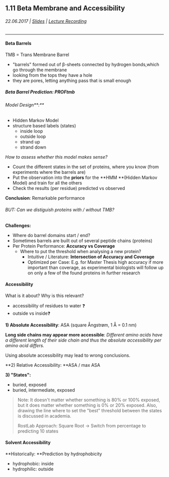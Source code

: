## 1.11 Beta Membrane and Accessibility

###### 22.06.2017 \| [Slides](https://www.rostlab.org/sites/default/files/fileadmin/teaching/SoSe17/PP1CS/cb1e_20170620_tmb_acc.pdf) \| [Lecture Recording](https://www.youtube.com/watch?v=88jQ5H3orzc&index=10&list=PLg46T0OlBIJ9abbsmUL-ux24DCpoUlC1J)

---

#### Beta Barrels

TMB = Trans Membrane Barrel

* "barrels" formed out of β-sheets connected by hydrogen bonds,which go through the membrane
* looking from the tops they have a hole
* they are pores, letting anything pass that is small enough

##### Beta Barrel Prediction: PROFtmb

###### Model Design**:**

* Hidden Markov Model
* structure based labels \(states\)
  * inside loop
  * outside loop
  * strand up
  * strand down

_How to assess whether this model makes sense?_

* Count the different states in the set of proteins, where you know \(from experiments where the barrels are\)
* Put the observation into the **priors** for the **HMM **\(Hidden Markov Model\) and train for all the others
* Check the results \(per residue\) predicted vs observed

**Conclusion**: Remarkable performance

###### BUT: Can we distiguish proteins with / without TMB?

**Challenges:**

* Where do barrel domains start / end?
* Sometimes barrels are built out of several peptide chains \(proteins\)
* Per Protein Performance: **Accuracy vs Coverage**
  * Where to put the threshold when analysing a new protein?
    * Intuitive / Literature: **Intersection of Accuracy and Coverage**
    * Optimized per Case: E.g. for Master Thesis high accuracy if more important than coverage, as experimental biologists will follow up on only a few of the found proteins in further research

#### 

#### Accessibility

What is it about? Why is this relevant?

* accessibility of residues to water ❓
* outside vs inside❓

**1\) Absolute Accessibility**: ASA \(square Ångstrøm, 1 Å = 0.1 nm\)

**Long side chains may appear more accessible**: _Different amino acids have a different length of their side chain and thus the absolute accessibility per amino acid differs._

Using absolute accessibility may lead to wrong conclusions.

**2\) Relative Accessibility: **ASA / max ASA

**3\) "States":**

* buried, exposed
* buried, intermediate, exposed

> Note: It doesn't matter whether something is 80% or 100% exposed, but it does matter whether something is 0% or 20% exposed. Also, drawing the line where to set the "best" threshold between the states is discussed in academia.
>
> RostLab Approach: Square Root -&gt; Switch from percentage to predicting 10 states

#### Solvent Accessibility

**Historically: **Prediction by hydrophobicity

* hydrophobic: inside
* hydrophilic: outside



